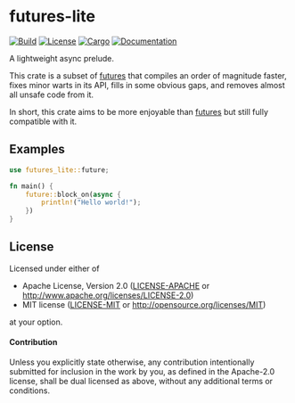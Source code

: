 # futures-lite

[![Build](https://github.com/stjepang/futures-lite/workflows/Build%20and%20test/badge.svg)](
https://github.com/stjepang/futures-lite/actions)
[![License](https://img.shields.io/badge/license-MIT%2FApache--2.0-blue.svg)](
https://github.com/stjepang/futures-lite)
[![Cargo](https://img.shields.io/crates/v/futures-lite.svg)](
https://crates.io/crates/futures-lite)
[![Documentation](https://docs.rs/futures-lite/badge.svg)](
https://docs.rs/futures-lite)

A lightweight async prelude.

This crate is a subset of [futures] that compiles an order of magnitude faster, fixes minor
warts in its API, fills in some obvious gaps, and removes almost all unsafe code from it.

In short, this crate aims to be more enjoyable than [futures] but still fully compatible with
it.

[futures]: https://docs.rs/futures

## Examples

```rust
use futures_lite::future;

fn main() {
    future::block_on(async {
        println!("Hello world!");
    })
}
```

## License

Licensed under either of

 * Apache License, Version 2.0 ([LICENSE-APACHE](LICENSE-APACHE) or http://www.apache.org/licenses/LICENSE-2.0)
 * MIT license ([LICENSE-MIT](LICENSE-MIT) or http://opensource.org/licenses/MIT)

at your option.

#### Contribution

Unless you explicitly state otherwise, any contribution intentionally submitted
for inclusion in the work by you, as defined in the Apache-2.0 license, shall be
dual licensed as above, without any additional terms or conditions.
